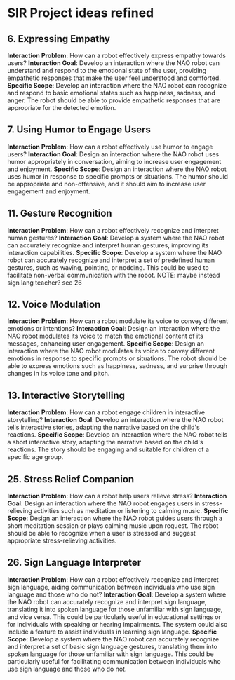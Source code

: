 # SIR Project ideas refined

## 6. Expressing Empathy
**Interaction Problem**: How can a robot effectively express empathy towards users?
**Interaction Goal**: Develop an interaction where the NAO robot can understand and respond to the emotional state of the user, providing empathetic responses that make the user feel understood and comforted.
**Specific Scope**: Develop an interaction where the NAO robot can recognize and respond to basic emotional states such as happiness, sadness, and anger. The robot should be able to provide empathetic responses that are appropriate for the detected emotion.

## 7. Using Humor to Engage Users
**Interaction Problem**: How can a robot effectively use humor to engage users?
**Interaction Goal**: Design an interaction where the NAO robot uses humor appropriately in conversation, aiming to increase user engagement and enjoyment.
**Specific Scope**: Design an interaction where the NAO robot uses humor in response to specific prompts or situations. The humor should be appropriate and non-offensive, and it should aim to increase user engagement and enjoyment.

## 11. Gesture Recognition
**Interaction Problem**: How can a robot effectively recognize and interpret human gestures?
**Interaction Goal**: Develop a system where the NAO robot can accurately recognize and interpret human gestures, improving its interaction capabilities.
**Specific Scope**: Develop a system where the NAO robot can accurately recognize and interpret a set of predefined human gestures, such as waving, pointing, or nodding. This could be used to facilitate non-verbal communication with the robot.
NOTE: maybe instead sign lang teacher? see 26

## 12. Voice Modulation
**Interaction Problem**: How can a robot modulate its voice to convey different emotions or intentions?
**Interaction Goal**: Design an interaction where the NAO robot modulates its voice to match the emotional content of its messages, enhancing user engagement.
**Specific Scope**: Design an interaction where the NAO robot modulates its voice to convey different emotions in response to specific prompts or situations. The robot should be able to express emotions such as happiness, sadness, and surprise through changes in its voice tone and pitch.

## 13. Interactive Storytelling
**Interaction Problem**: How can a robot engage children in interactive storytelling?
**Interaction Goal**: Develop an interaction where the NAO robot tells interactive stories, adapting the narrative based on the child's reactions.
**Specific Scope**: Develop an interaction where the NAO robot tells a short interactive story, adapting the narrative based on the child's reactions. The story should be engaging and suitable for children of a specific age group.

## 25. Stress Relief Companion
**Interaction Problem**: How can a robot help users relieve stress?
**Interaction Goal**: Design an interaction where the NAO robot engages users in stress-relieving activities such as meditation or listening to calming music.
**Specific Scope**: Design an interaction where the NAO robot guides users through a short meditation session or plays calming music upon request. The robot should be able to recognize when a user is stressed and suggest appropriate stress-relieving activities.

## 26. Sign Language Interpreter
**Interaction Problem**: How can a robot effectively recognize and interpret sign language, aiding communication between individuals who use sign language and those who do not?
**Interaction Goal**: Develop a system where the NAO robot can accurately recognize and interpret sign language, translating it into spoken language for those unfamiliar with sign language, and vice versa. This could be particularly useful in educational settings or for individuals with speaking or hearing impairments. The system could also include a feature to assist individuals in learning sign language.
**Specific Scope**: Develop a system where the NAO robot can accurately recognize and interpret a set of basic sign language gestures, translating them into spoken language for those unfamiliar with sign language. This could be particularly useful for facilitating communication between individuals who use sign language and those who do not.
